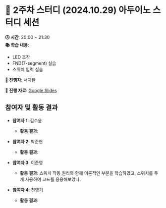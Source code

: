# 📑 2주차 스터디 (2024.10.29) 아두이노 스터디 세션

**🕒 시간**: 20:00 ~ 21:30  
**📚 학습 내용**:  
- LED 조작
- FND(7-segment) 실습
- 스위치 입력 실습

**👤 진행자**: 서지완

**🔗 진행 자료**: [Google Slides](https://docs.google.com/presentation/d/1lMGuA_AcIPnddhlvkw_0gEd9UMkqu812Me5dVn-K4WQ/edit?usp=sharing)

## 참여자 및 활동 결과

- **참여자 1**: 김수윤  
  - **활동 결과**: 

- **참여자 2**: 박준현  
  - **활동 결과**: 

- **참여자 3**: 이준영  
  - **활동 결과**: 스위치 작동 원리와 함께 이론적인 부분을 학습하였고, 스위치를 두 개 사용하여 코드를 응용해보았다.

- **참여자 4**: 천영기  
  - **활동 결과**: 
